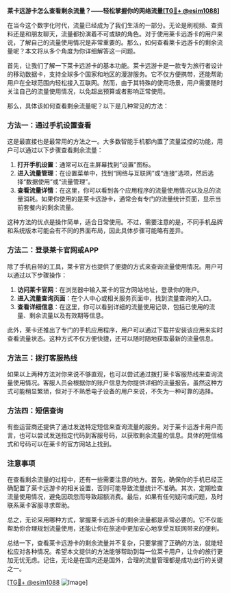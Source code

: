 **莱卡远游卡怎么查看剩余流量？——轻松掌握你的网络流量[[TG💪+ @esim1088](https://t.me/s/esim1088)]**

在当今这个数字化时代，流量已经成为了我们生活的一部分。无论是刷视频、查资料还是和朋友聊天，流量都扮演着不可或缺的角色。对于使用莱卡远游卡的用户来说，了解自己的流量使用情况是非常重要的。那么，如何查看莱卡远游卡的剩余流量呢？本文将从多个角度为你详细解答这一问题。

首先，让我们了解一下莱卡远游卡的基本功能。莱卡远游卡是一款专为旅行者设计的移动数据卡，支持全球多个国家和地区的漫游服务。它不仅方便携带，还能帮助用户在全球范围内轻松接入互联网。然而，由于其特殊的使用场景，用户需要随时关注自己的流量使用情况，以免超出预算或者影响正常使用。

那么，具体该如何查看剩余流量呢？以下是几种常见的方法：

### 方法一：通过手机设置查看

这是最直接也是最常用的方法之一。大多数智能手机都内置了流量监控的功能，用户可以通过以下步骤查看剩余流量：

1. **打开手机设置**：通常可以在主屏幕找到“设置”图标。
2. **进入流量管理**：在设置菜单中，找到“网络与互联网”或“连接”选项，然后选择“数据使用”或“流量管理”。
3. **查看流量详情**：在这里，你可以看到各个应用程序的流量使用情况以及总的流量消耗。如果你使用的是莱卡远游卡，通常会有专门的流量统计页面，显示当前套餐内的剩余流量。

这种方法的优点是操作简单，适合日常使用。不过，需要注意的是，不同手机品牌和系统版本可能会有不同的界面布局，因此具体步骤可能略有差异。

### 方法二：登录莱卡官网或APP

除了手机自带的工具，莱卡官方也提供了便捷的方式来查询流量使用情况。用户可以通过以下步骤操作：

1. **访问莱卡官网**：在浏览器中输入莱卡的官方网站地址，登录你的账户。
2. **进入流量查询页面**：在个人中心或相关服务页面中，找到流量查询的入口。
3. **查看详细信息**：在这里，你可以看到详细的流量使用记录，包括已使用的流量、剩余流量以及有效期等信息。

此外，莱卡还推出了专门的手机应用程序，用户可以通过下载并安装该应用来实时查看流量状态。这种方式不仅方便快捷，还可以随时随地获取最新的流量信息。

### 方法三：拨打客服热线

如果以上两种方法对你来说不够直观，也可以尝试通过拨打莱卡客服热线来查询流量使用情况。客服人员会根据你的账户信息为你提供详细的流量报告。虽然这种方式可能稍显繁琐，但对于不熟悉电子设备的用户来说，不失为一种可靠的选择。

### 方法四：短信查询

有些运营商还提供了通过发送特定短信来查询流量的服务。对于莱卡远游卡用户而言，也可以尝试发送指定代码到客服号码，以获取剩余流量的信息。具体的短信格式和号码可以在莱卡的官方网站上找到。

### 注意事项

在查看剩余流量的过程中，还有一些需要注意的地方。首先，确保你的手机已经正确配置了莱卡远游卡的相关设置，否则可能导致流量统计不准确。其次，定期检查流量使用情况，避免因疏忽而导致超额消费。最后，如果有任何疑问或问题，及时联系莱卡客服寻求帮助。

总之，无论采用哪种方式，掌握莱卡远游卡的剩余流量都是非常必要的。它不仅能帮助你合理规划流量使用，还能让你在旅途中更加安心地享受互联网带来的便利。

总结一下，查看莱卡远游卡的剩余流量并不复杂，只要掌握了正确的方法，就能轻松应对各种情况。希望本文提供的方法能够帮助到每一位莱卡用户，让你的旅行更加无忧无虑。记住，无论是在国内还是国外，合理的流量管理都是成功出行的关键之一。

[[TG💪+ @esim1088](https://t.me/s/esim1088) ![Image](https://i.postimg.cc/4NQfJmqS/Snipaste-2025-05-13-00-14-12.png)]